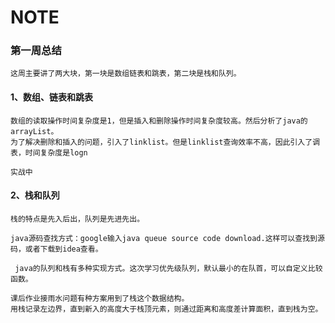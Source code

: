 # NOTE

### 第一周总结
    这周主要讲了两大块，第一块是数组链表和跳表，第二块是栈和队列。

#### 1、数组、链表和跳表
    数组的读取操作时间复杂度是1，但是插入和删除操作时间复杂度较高。然后分析了java的arrayList。
    为了解决删除和插入的问题，引入了linklist。但是linklist查询效率不高，因此引入了调表，时间复杂度是logn
    
    实战中
    
#### 2、栈和队列
    栈的特点是先入后出，队列是先进先出。
    
    java源码查找方式：google输入java queue source code download.这样可以查找到源码，或者下载到idea查看。
     
     java的队列和栈有多种实现方式。这次学习优先级队列，默认最小的在队首，可以自定义比较函数。
     
    课后作业接雨水问题有种方案用到了栈这个数据结构。
    用栈记录左边界，直到新入的高度大于栈顶元素，则通过距离和高度差计算面积，直到栈为空。

